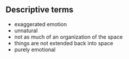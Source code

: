 <!-- order:1 -->
## Descriptive terms
- exaggerated emotion
- unnatural
- not as much of an organization of the space
- things are not extended back into space
- purely emotional

